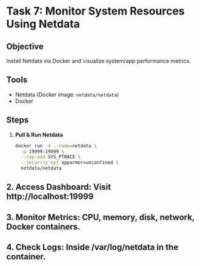 # Task 7: Monitor System Resources Using Netdata

## Objective
Install Netdata via Docker and visualize system/app performance metrics.

## Tools
- Netdata (Docker image: `netdata/netdata`)
- Docker

## Steps
1. **Pull & Run Netdata**
   ```bash
   docker run -d --name=netdata \
     -p 19999:19999 \
     --cap-add SYS_PTRACE \
     --security-opt apparmor=unconfined \
     netdata/netdata
     ```

## 2. Access Dashboard: Visit http://localhost:19999

## 3. Monitor Metrics: CPU, memory, disk, network, Docker containers.

## 4. Check Logs: Inside /var/log/netdata in the container.